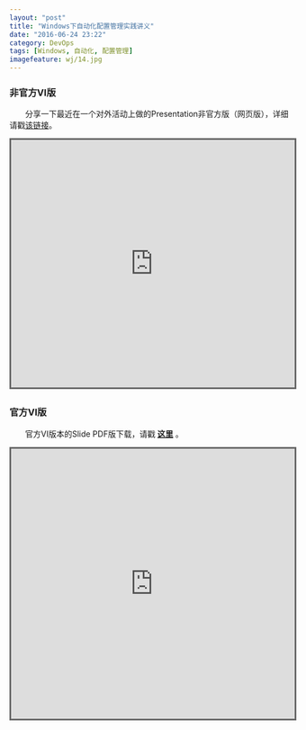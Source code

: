 ```yaml
---
layout: "post"
title: "Windows下自动化配置管理实践讲义"
date: "2016-06-24 23:22"
category: DevOps
tags: [Windows, 自动化, 配置管理]
imagefeature: wj/14.jpg
---
```

### 非官方VI版
&emsp;&emsp;分享一下最近在一个对外活动上做的Presentation非官方版（网页版），详细请戳[该链接]({{site.url}}/share/dsc-slide)。

<center><iframe src="http://localhost:4000/share/dsc-slide" width="840" height="440" frameborder="0" marginwidth="0" marginheight="0" scrolling="no" style="border:3px solid #666; margin-bottom:5px; max-width: 100%;" allowfullscreen> </iframe></center>

### 官方VI版
&emsp;&emsp;官方VI版本的Slide PDF版下载，请戳 __[这里](http://localhost:4000/share/PDFs/Windows-Automatic-Configuration.pdf)__ 。

<center><iframe src="http://localhost:4000/share/PDFs/Windows-Automatic-Configuration.pdf" width="960" height="480" frameborder="0" marginwidth="0" marginheight="0" scrolling="no" style="border:3px solid #666; margin-bottom:5px; max-width: 100%;" allowfullscreen> </iframe></center>
